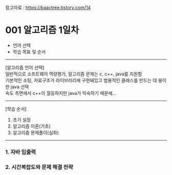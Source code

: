 참고자료 : https://baactree.tistory.com/14

# 001 알고리즘 1일차

- 언어 선택
- 학습 목표 및 순서
---
[알고리즘 언어 선택]
<br> 일반적으로 소프트웨어 역량평가, 알고리즘 문제는 c, c++, java를 지원함
<br> 기본적인 소팅, 자료구조가 라이브러리에 구현돼있고 범용적인 클래스를 만드는 데 용이한 java 선택
<br> 속도 측면에서 c++이 월등하지만 java가 익숙하기 때문에...
<hr>
[학습 순서]
<ol>
<li>초기 설정</li>
<li>알고리즘 이론(기초)</li>
<li>알고리즘 문제풀이(심화)</li>
</ol>

<hr>

### 1. 자바 입출력



### 2. 시간복잡도와 문제 해결 전략